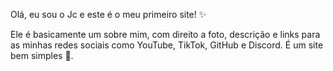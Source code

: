 Olá, eu sou o Jc e este é o meu primeiro site! ✨

Ele é basicamente um sobre mim, com direito a foto, descrição e 
links para as minhas redes sociais como YouTube, TikTok, GitHub e
Discord. É um site bem simples 🌟.
